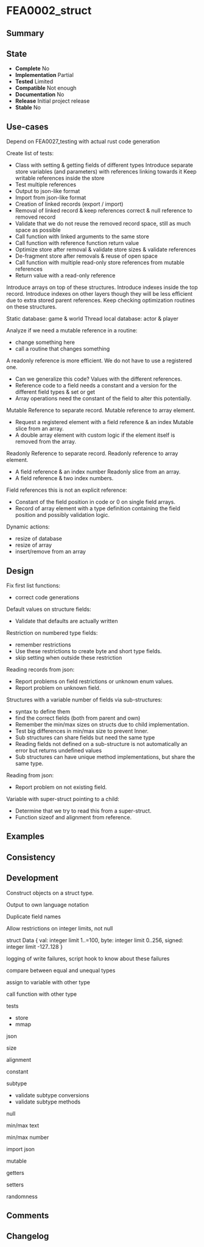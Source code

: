 FEA0002_struct
==============

Summary
-------

State
-----
- **Complete** No
- **Implementation** Partial
- **Tested** Limited
- **Compatible** Not enough
- **Documentation** No
- **Release** Initial project release
- **Stable** No

Use-cases
---------
Depend on FEA0027_testing with actual rust code generation

Create list of tests:
- Class with setting & getting fields of different types
    Introduce separate store variables (and parameters) with references linking towards it
    Keep writable references inside the store
- Test multiple references
- Output to json-like format
- Import from json-like format
- Creation of linked records (export / import)
- Removal of linked record & keep references correct & null reference to removed record
- Validate that we do not reuse the removed record space, still as much space as possible
- Call function with linked arguments to the same store
- Call function with reference function return value
- Optimize store after removal & validate store sizes & validate references
- De-fragment store after removals & reuse of open space
- Call function with multiple read-only store references from mutable references
- Return value with a read-only reference

Introduce arrays on top of these structures.
Introduce indexes inside the top record.
Introduce indexes on other layers though they will be less efficient due to extra stored parent references.
Keep checking optimization routines on these structures.

Static database: game & world
Thread local database: actor & player

Analyze if we need a mutable reference in a routine:
- change something here
- call a routine that changes something

A readonly reference is more efficient. We do not have to use a registered one.
- Can we generalize this code? Values with the different references.
- Reference code to a field needs a constant and a version for the different field types & set or get
- Array operations need the constant of the field to alter this potentially.

Mutable Reference to separate record.
Mutable reference to array element.
- Request a registered element with a field reference & an index
Mutable slice from an array.
- A double array element with custom logic if the element itself is removed from the array.

Readonly Reference to separate record.
Readonly reference to array element.
- A field reference & an index number
Readonly slice from an array.
- A field reference & two index numbers.

Field references this is not an explicit reference:
- Constant of the field position in code or 0 on single field arrays.
- Record of array element with a type definition containing the field position and possibly validation logic.

Dynamic actions:
- resize of database
- resize of array
- insert/remove from an array

Design
------
Fix first list functions:
- correct code generations

Default values on structure fields:
- Validate that defaults are actually written

Restriction on numbered type fields:
- remember restrictions
- Use these restrictions to create byte and short type fields.
- skip setting when outside these restriction

Reading records from json:
- Report problems on field restrictions or unknown enum values.
- Report problem on unknown field.

Structures with a variable number of fields via sub-structures:
- syntax to define them
- find the correct fields (both from parent and own)
- Remember the min/max sizes on structs due to child implementation.
- Test big differences in min/max size to prevent Inner.
- Sub structures can share fields but need the same type
- Reading fields not defined on a sub-structure is not automatically an error but returns undefined values
- Sub structures can have unique method implementations, but share the same type.

Reading from json:
- Report problem on not existing field.

Variable with super-struct pointing to a child:
- Determine that we try to read this from a super-struct.
- Function sizeof and alignment from reference.

Examples
--------

Consistency
-----------

Development
-----------
Construct objects on a struct type.

Output to own language notation

Duplicate field names

Allow restrictions on integer limits, not null

struct Data {
    val: integer limit 1..=100,
    byte: integer limit 0..256,
    signed: integer limit -127..128
}

logging of write failures, script hook to know about these failures

compare between equal and unequal types

assign to variable with other type

call function with other type

tests
- store
- mmap

json

size

alignment

constant

subtype
- validate subtype conversions
- validate subtype methods

null

min/max text

min/max number

import json

mutable

getters

setters

randomness

Comments
--------

Changelog
---------
